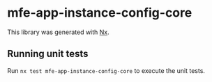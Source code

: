 # mfe-app-instance-config-core

This library was generated with [Nx](https://nx.dev).

## Running unit tests

Run `nx test mfe-app-instance-config-core` to execute the unit tests.
